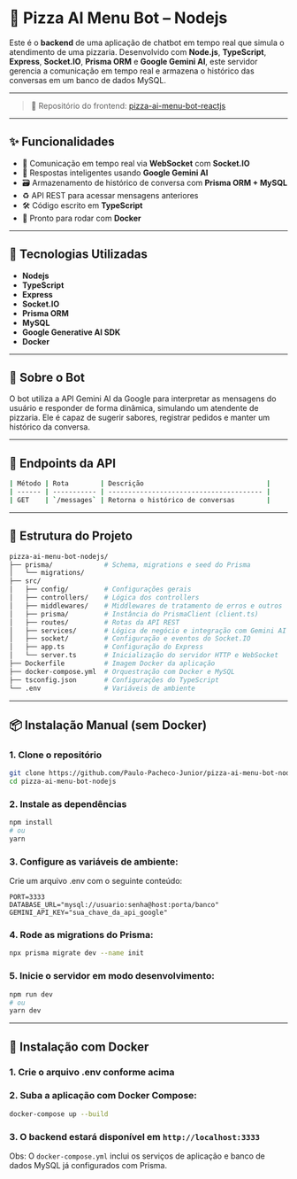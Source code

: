 # 🍕 Pizza AI Menu Bot – Nodejs

Este é o **backend** de uma aplicação de chatbot em tempo real que simula o atendimento de uma pizzaria. Desenvolvido com **Node.js**, **TypeScript**, **Express**, **Socket.IO**, **Prisma ORM** e **Google Gemini AI**, este servidor gerencia a comunicação em tempo real e armazena o histórico das conversas em um banco de dados MySQL.

---

> 📌 Repositório do frontend: [pizza-ai-menu-bot-reactjs](https://github.com/Paulo-Pacheco-Junior/pizza-ai-menu-bot-reactjs)

---

## ✨ Funcionalidades

- 🔌 Comunicação em tempo real via **WebSocket** com **Socket.IO**
- 🤖 Respostas inteligentes usando **Google Gemini AI**
- 🗃️ Armazenamento de histórico de conversa com **Prisma ORM + MySQL**
- ♻️ API REST para acessar mensagens anteriores
- 🛠️ Código escrito em **TypeScript**
- 🐳 Pronto para rodar com **Docker**

---

## 🚀 Tecnologias Utilizadas

- **Nodejs**
- **TypeScript**
- **Express**
- **Socket.IO**
- **Prisma ORM**
- **MySQL**
- **Google Generative AI SDK**
- **Docker**

---

## 🤖 Sobre o Bot

O bot utiliza a API Gemini AI da Google para interpretar as mensagens do usuário e responder de forma dinâmica, simulando um atendente de pizzaria. Ele é capaz de sugerir sabores, registrar pedidos e manter um histórico da conversa.

---

## 📡 Endpoints da API

```bash
| Método | Rota        | Descrição                               |
| ------ | ----------- | --------------------------------------- |
| GET    | `/messages` | Retorna o histórico de conversas        |
```

---

## 📂 Estrutura do Projeto

```bash
pizza-ai-menu-bot-nodejs/
├── prisma/             # Schema, migrations e seed do Prisma
│   └── migrations/
├── src/
│   ├── config/         # Configurações gerais
│   ├── controllers/    # Lógica dos controllers
│   ├── middlewares/    # Middlewares de tratamento de erros e outros
│   ├── prisma/         # Instância do PrismaClient (client.ts)
│   ├── routes/         # Rotas da API REST
│   ├── services/       # Lógica de negócio e integração com Gemini AI
│   ├── socket/         # Configuração e eventos do Socket.IO
│   ├── app.ts          # Configuração do Express
│   └── server.ts       # Inicialização do servidor HTTP e WebSocket
├── Dockerfile          # Imagem Docker da aplicação
├── docker-compose.yml  # Orquestração com Docker e MySQL
├── tsconfig.json       # Configurações do TypeScript
└── .env                # Variáveis de ambiente
```

---

## 📦 Instalação Manual (sem Docker)

### 1. Clone o repositório

```bash
git clone https://github.com/Paulo-Pacheco-Junior/pizza-ai-menu-bot-nodejs.git
cd pizza-ai-menu-bot-nodejs
```

### 2. Instale as dependências

```bash
npm install
# ou
yarn
```

### 3. Configure as variáveis de ambiente:

Crie um arquivo .env com o seguinte conteúdo:

```env
PORT=3333
DATABASE_URL="mysql://usuario:senha@host:porta/banco"
GEMINI_API_KEY="sua_chave_da_api_google"
```

### 4. Rode as migrations do Prisma:

```bash
npx prisma migrate dev --name init
```

### 5. Inicie o servidor em modo desenvolvimento:

```bash
npm run dev
# ou
yarn dev
```

---

## 🐳 Instalação com Docker

### 1. Crie o arquivo .env conforme acima

### 2. Suba a aplicação com Docker Compose:

```bash
docker-compose up --build
```

### 3. O backend estará disponível em `http://localhost:3333`

Obs: O `docker-compose.yml` inclui os serviços de aplicação e banco de dados MySQL já configurados com Prisma.
